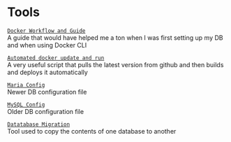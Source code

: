 # Tools

[`Docker Workflow and Guide`](./DOCKERWORKFLOW.md)  
A guide that would have helped me a ton when I was first setting up my DB and when using Docker CLI

[`Automated docker update and run`](./run_container)  
A very useful script that pulls the latest version from github and then builds and deploys it automatically

[`Maria Config`](./mariaConfig.py)  
Newer DB configuration file

[`MySQL Config`](./sqlConfig.py)  
Older DB configuration file

[`Datatabase Migration`](./mariaMigration.py)  
Tool used to copy the contents of one database to another  
